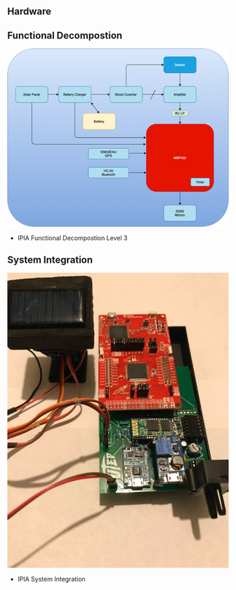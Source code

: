 ## **Hardware**

## **Functional Decompostion**
<img src="media/images/FunctionalDecompositionLvl3.png">

  * IPIA Functional Decompostion Level 3
## **System Integration**
<img src="media/images/ipia_pcb.png">

* IPIA System Integration
